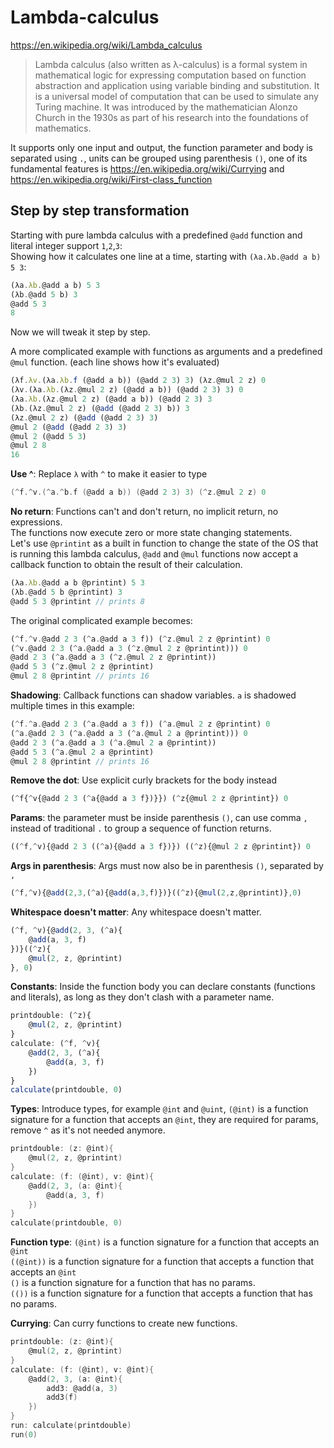 
# Lambda-calculus

https://en.wikipedia.org/wiki/Lambda_calculus

>Lambda calculus (also written as λ-calculus) is a formal system in mathematical logic for expressing computation based on function abstraction and application using variable binding and substitution. It is a universal model of computation that can be used to simulate any Turing machine. It was introduced by the mathematician Alonzo Church in the 1930s as part of his research into the foundations of mathematics.

It supports only one input and output, the function parameter and body is separated using `.`, units can be grouped using parenthesis `()`, one of its fundamental features is https://en.wikipedia.org/wiki/Currying and https://en.wikipedia.org/wiki/First-class_function

## Step by step transformation

Starting with pure lambda calculus with a predefined `@add` function and literal integer support `1`,`2`,`3`:  
Showing how it calculates one line at a time, starting with `(λa.λb.@add a b) 5 3`:
```js
(λa.λb.@add a b) 5 3
(λb.@add 5 b) 3
@add 5 3
8
```

Now we will tweak it step by step.

A more complicated example with functions as arguments and a predefined `@mul` function. (each line shows how it's evaluated)
```js
(λf.λv.(λa.λb.f (@add a b)) (@add 2 3) 3) (λz.@mul 2 z) 0
(λv.(λa.λb.(λz.@mul 2 z) (@add a b)) (@add 2 3) 3) 0
(λa.λb.(λz.@mul 2 z) (@add a b)) (@add 2 3) 3
(λb.(λz.@mul 2 z) (@add (@add 2 3) b)) 3
(λz.@mul 2 z) (@add (@add 2 3) 3)
@mul 2 (@add (@add 2 3) 3) 
@mul 2 (@add 5 3)
@mul 2 8
16 
```

**Use ^**: Replace `λ` with `^` to make it easier to type
```c
(^f.^v.(^a.^b.f (@add a b)) (@add 2 3) 3) (^z.@mul 2 z) 0
```

**No return**: Functions can't and don't return, no implicit return, no expressions.  
The functions now execute zero or more state changing statements.  
Let's use `@printint` as a built in function to change the state of the OS that is running this lambda calculus, `@add` and `@mul` functions now accept a callback function to obtain the result of their calculation.  

```js
(λa.λb.@add a b @printint) 5 3
(λb.@add 5 b @printint) 3
@add 5 3 @printint // prints 8
```

The original complicated example becomes:
```js
(^f.^v.@add 2 3 (^a.@add a 3 f)) (^z.@mul 2 z @printint) 0
(^v.@add 2 3 (^a.@add a 3 (^z.@mul 2 z @printint))) 0
@add 2 3 (^a.@add a 3 (^z.@mul 2 z @printint))
@add 5 3 (^z.@mul 2 z @printint)
@mul 2 8 @printint // prints 16
```

**Shadowing**: Callback functions can shadow variables.
`a` is shadowed multiple times in this example:
```js
(^f.^a.@add 2 3 (^a.@add a 3 f)) (^a.@mul 2 z @printint) 0
(^a.@add 2 3 (^a.@add a 3 (^a.@mul 2 a @printint))) 0
@add 2 3 (^a.@add a 3 (^a.@mul 2 a @printint))
@add 5 3 (^a.@mul 2 a @printint)
@mul 2 8 @printint // prints 16
```

**Remove the dot**: Use explicit curly brackets for the body instead
```js
(^f{^v{@add 2 3 (^a{@add a 3 f})}}) (^z{@mul 2 z @printint}) 0
```

**Params**: the parameter must be inside parenthesis `()`, can use comma `,` instead of traditional `.` to group a sequence of function returns. 
```js
((^f,^v){@add 2 3 ((^a){@add a 3 f})}) ((^z){@mul 2 z @printint}) 0
```

**Args in parenthesis**: Args must now also be in parenthesis `()`, separated by `,`
```js
(^f,^v){@add(2,3,(^a){@add(a,3,f)})}((^z){@mul(2,z,@printint)},0)
```

**Whitespace doesn't matter**: Any whitespace doesn't matter.
```js
(^f, ^v){@add(2, 3, (^a){
    @add(a, 3, f)
})}((^z){
    @mul(2, z, @printint)
}, 0)
```

**Constants**: Inside the function body you can declare constants (functions and literals), as long as they don't clash with a parameter name.
```js
printdouble: (^z){
    @mul(2, z, @printint)
}
calculate: (^f, ^v){
    @add(2, 3, (^a){
        @add(a, 3, f)
    })
}
calculate(printdouble, 0)
```

**Types**: Introduce types, for example `@int` and `@uint`, `(@int)` is a function signature for a function that accepts an `@int`, they are required for params, remove `^` as it's not needed anymore.
```c
printdouble: (z: @int){
    @mul(2, z, @printint)
}
calculate: (f: (@int), v: @int){
    @add(2, 3, (a: @int){
        @add(a, 3, f)
    })
}
calculate(printdouble, 0)
```

**Function type**: 
`(@int)` is a function signature for a function that accepts an `@int`     
`((@int))` is a function signature for a function that accepts a function that accepts an `@int`  
`()` is a function signature for a function that has no params.  
`(())` is a function signature for a function that accepts a function that has no params.


**Currying**: Can curry functions to create new functions.
```c
printdouble: (z: @int){
    @mul(2, z, @printint)
}
calculate: (f: (@int), v: @int){
    @add(2, 3, (a: @int){
        add3: @add(a, 3)
        add3(f)
    })
}
run: calculate(printdouble)
run(0)
```
